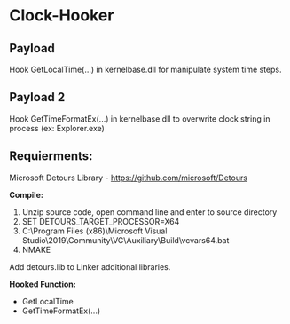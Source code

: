 # Clock-Hooker

## Payload
Hook GetLocalTime(...) in kernelbase.dll for manipulate system time steps.

## Payload 2
Hook GetTimeFormatEx(...) in kernelbase.dll to overwrite clock string in process (ex: Explorer.exe)

## Requierments:
Microsoft Detours Library - https://github.com/microsoft/Detours

**Compile:**
1. Unzip source code, open command line and enter to source directory
2. SET DETOURS_TARGET_PROCESSOR=X64
3. C:\Program Files (x86)\Microsoft Visual Studio\2019\Community\VC\Auxiliary\Build\vcvars64.bat
4. NMAKE

Add detours.lib to Linker additional libraries.

**Hooked Function:**
- GetLocalTime <br>
- GetTimeFormatEx(...) <br>
